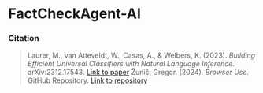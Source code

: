 # FactCheckAgent-AI

### Citation

> Laurer, M., van Atteveldt, W., Casas, A., & Welbers, K. (2023). *Building Efficient Universal Classifiers with Natural Language Inference*. arXiv:2312.17543. [Link to paper](http://arxiv.org/abs/2312.17543)
> Žunič, Gregor. (2024). *Browser Use*. GitHub Repository. [Link to repository](https://github.com/browser-use/browser-use)





